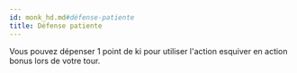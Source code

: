 ```yaml
---
id: monk_hd.md#défense-patiente
title: Défense patiente
---
```


Vous pouvez dépenser 1 point de ki pour utiliser l'action esquiver en action bonus lors de votre tour.

